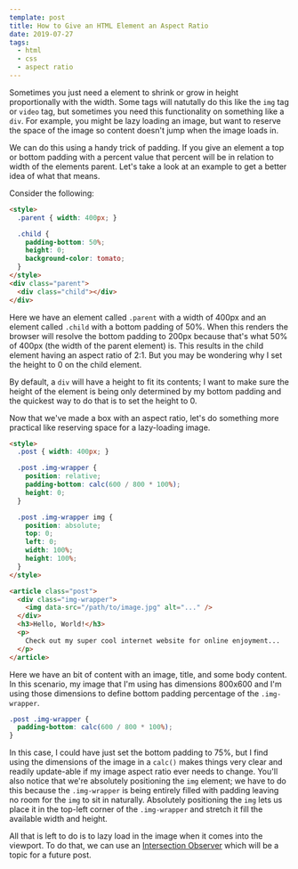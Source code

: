 ```yaml
---
template: post
title: How to Give an HTML Element an Aspect Ratio
date: 2019-07-27
tags:
  - html
  - css
  - aspect ratio
---
```


Sometimes you just need a element to shrink or grow in height proportionally with the width. Some tags will natutally do this like the `img` tag or `video` tag, but sometimes you need this functionality on something like a `div`. For example, you might be lazy loading an image, but want to reserve the space of the image so content doesn't jump when the image loads in.

We can do this using a handy trick of padding. If you give an element a top or bottom padding with a percent value that percent will be in relation to width of the elements parent. Let's take a look at an example to get a better idea of what that means.

Consider the following:

```html
<style>
  .parent { width: 400px; }

  .child {
    padding-bottom: 50%;
    height: 0;
    background-color: tomato;
  }
</style>
<div class="parent">
  <div class="child"></div>
</div>
```

Here we have an element called `.parent` with a width of 400px and an element called `.child` with a bottom padding of 50%. When this renders the browser will resolve the bottom padding to 200px because that's what 50% of 400px (the width of the parent element) is. This results in the child element having an aspect ratio of 2:1. But you may be wondering why I set the height to 0 on the child element.

By default, a `div` will have a height to fit its contents; I want to make sure the height of the element is being only determined by my bottom padding and the quickest way to do that is to set the height to 0.

Now that we've made a box with an aspect ratio, let's do something more practical like reserving space for a lazy-loading image.

```html
<style>
  .post { width: 400px; }

  .post .img-wrapper {
    position: relative;
    padding-bottom: calc(600 / 800 * 100%);
    height: 0;
  }

  .post .img-wrapper img {
    position: absolute;
    top: 0;
    left: 0;
    width: 100%;
    height: 100%;
  }
</style>

<article class="post">
  <div class="img-wrapper">
    <img data-src="/path/to/image.jpg" alt="..." />
  </div>
  <h3>Hello, World!</h3>
  <p>
    Check out my super cool internet website for online enjoyment...
  </p>
</article>
```

Here we have an bit of content with an image, title, and some body content. In this scenario, my image that I'm using has dimensions 800x600 and I'm using those dimensions to define bottom padding percentage of the `.img-wrapper`.

```css
.post .img-wrapper {
  padding-bottom: calc(600 / 800 * 100%);
}
```

In this case, I could have just set the bottom padding to 75%, but I find using the dimensions of the image in a `calc()` makes things very clear and readily update-able if my image aspect ratio ever needs to change. You'll also notice that we're absolutely positioning the `img` element; we have to do this because the `.img-wrapper` is being entirely filled with padding leaving no room for the `img` to sit in naturally. Absolutely positioning the `img` lets us place it in the top-left corner of the `.img-wrapper` and stretch it fill the available width and height.

All that is left to do is to lazy load in the image when it comes into the viewport. To do that, we can use an [Intersection Observer](https://developer.mozilla.org/en-US/docs/Web/API/Intersection_Observer_API) which will be a topic for a future post.
